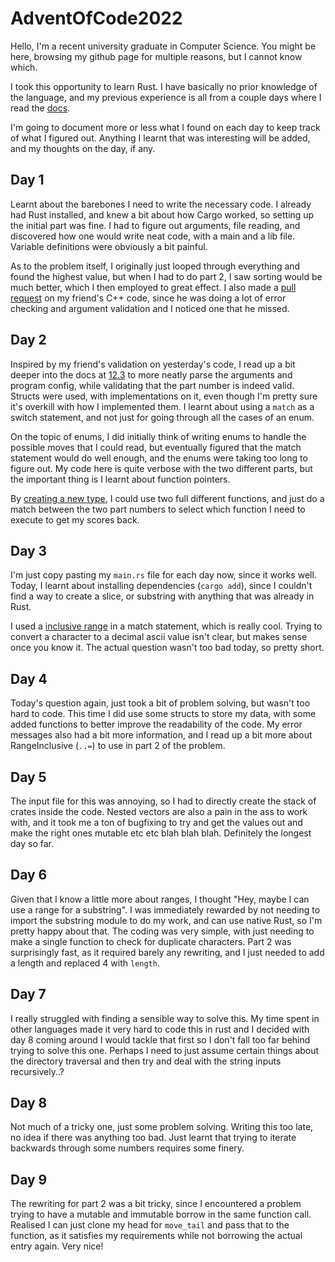 # AdventOfCode2022
Hello, I'm a recent university graduate in Computer Science.
You might be here, browsing my github page for multiple reasons, but I cannot know which.

I took this opportunity to learn Rust. I have basically no prior knowledge of the language, and
my previous experience is all from a couple days where I read the [docs](https://doc.rust-lang.org/book).

I'm going to document more or less what I found on each day to keep track of what I figured out.
Anything I learnt that was interesting will be added, and my thoughts on the day, if any.

## Day 1
Learnt about the barebones I need to write the necessary code.
I already had Rust installed, and knew a bit about how Cargo worked, so setting up the initial part was fine.
I had to figure out arguments, file reading, and discovered how one would write neat code, with a main and a lib file.
Variable definitions were obviously a bit painful.

As to the problem itself, I originally just looped through everything and found the highest value,
but when I had to do part 2, I saw sorting would be much better, which I then employed to great effect.
I also made a [pull request](https://github.com/AzoraHusky/AdventOfCode2022/pull/1) 
on my friend's C++ code, since he was doing a lot of 
error checking and argument validation and I noticed one that he missed.

## Day 2
Inspired by my friend's validation on yesterday's code, I read up a bit deeper into the docs
at [12.3](https://doc.rust-lang.org/book/ch12-03-improving-error-handling-and-modularity.html)
to more neatly parse the arguments and program config, while validating that the part number
is indeed valid. Structs were used, with implementations on it, even though I'm pretty sure it's overkill with how
I implemented them.
I learnt about using a `match` as a switch statement, and not just for going through all the cases of an enum.

On the topic of enums, I did initially think of writing enums to handle the possible moves that I could read,
but eventually figured that the match statement would do well enough, and the enums were taking too long
to figure out. My code here is quite verbose with the two different parts,
but the important thing is I learnt about function pointers.

By [creating a new type](https://github.com/KyraTheDonkey/AdventOfCode2022/blob/1cbc506a643b3dd141700db4dfed2e7969119dfc/day2/src/lib.rs#L78),
I could use two full different functions, and just do a match between the two part numbers
to select which function I need to execute to get my scores back.

## Day 3
I'm just copy pasting my `main.rs` file for each day now, since it works well.
Today, I learnt about installing dependencies (`cargo add`), since I couldn't find
a way to create a slice, or substring with anything that was already in Rust.

I used a [inclusive range](https://github.com/KyraTheDonkey/AdventOfCode2022/blob/main/day3/src/lib.rs#L29-L30)
in a match statement, which is really cool. Trying to convert a character to a decimal ascii value
isn't clear, but makes sense once you know it.
The actual question wasn't too bad today, so pretty short.

## Day 4
Today's question again, just took a bit of problem solving, but wasn't too hard to code.
This time I did use some structs to store my data, with some added 
functions to better improve the readability of the code. My error messages
also had a bit more information, and I read up a bit more about RangeInclusive (`..=`)
to use in part 2 of the problem.

## Day 5
The input file for this was annoying, so I had to directly create the stack of crates
inside the code. Nested vectors are also a pain in the ass to work with, and it took me
a ton of bugfixing to try and get the values out and make the right ones mutable
etc etc blah blah blah. Definitely the longest day so far.

## Day 6
Given that I know a little more about ranges, I thought "Hey, maybe I can use a range for a substring".
I was immediately rewarded by not needing to import the substring module to do my work, and can use native Rust, 
so I'm pretty happy about that. The coding was very simple, with just needing to make a single function to check for duplicate characters.
Part 2 was surprisingly fast, as it required barely any rewriting, and I just needed to add a length and replaced 4 with `length`.

## Day 7
I really struggled with finding a sensible way to solve this. My time spent in other languages made it very hard to code this in
rust and I decided with day 8 coming around I would tackle that first so I don't fall too far behind trying to solve this one.
Perhaps I need to just assume certain things about the directory traversal and then try and deal with the string inputs recursively..?

## Day 8
Not much of a tricky one, just some problem solving. Writing this too late, no idea if there was anything too bad.
Just learnt that trying to iterate backwards through some numbers requires some finery.

## Day 9
The rewriting for part 2 was a bit tricky, since I encountered a problem trying to have a mutable and immutable borrow in the 
same function call. Realised I can just clone my head for `move_tail` and pass that to the function, as it satisfies my requirements
while not borrowing the actual entry again. Very nice!